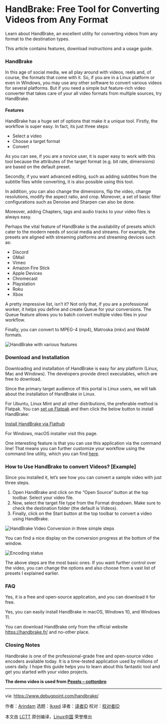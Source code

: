 [#]: subject: "HandBrake: Free Tool for Converting Videos from Any Format"
[#]: via: "https://www.debugpoint.com/handbrake/"
[#]: author: "Arindam https://www.debugpoint.com/author/admin1/"
[#]: collector: "lkxed"
[#]: translator: "geekpi"
[#]: reviewer: " "
[#]: publisher: " "
[#]: url: " "

HandBrake: Free Tool for Converting Videos from Any Format
======
Learn about HandBrake, an excellent utility for converting videos from any format to the destination types.

This article contains features, download instructions and a usage guide.

### HandBrake

In this age of social media, we all play around with videos, reels and, of course, the formats that come with it. So, if you are in a Linux platform or even in WIndows, you may use any other software to convert various videos for several platforms. But if you need a simple but feature-rich video converter that takes care of your all video formats from multiple sources, try HandBrake.

#### Features

HandBrake has a huge set of options that make it a unique tool. Firstly, the workflow is super easy. In fact, its just three steps:

* Select a video
* Choose a target format
* Convert

As you can see, if you are a novice user, it is super easy to work with this tool because the attributes of the target format (e.g. bit rate, dimensions) are based on the default preset.

Secondly, if you want advanced editing, such as adding subtitles from the subtitle files while converting, it is also possible using this tool.

In addition, you can also change the dimensions, flip the video, change resolutions, modify the aspect ratio, and crop. Moreover, a set of basic filter configurations such as Denoise and Sharpen can also be done.

Moreover, adding Chapters, tags and audio tracks to your video files is always easy.

Perhaps the vital feature of HandBrake is the availability of presets which cater to the modern needs of social media and streams. For example, the presets are aligned with streaming platforms and streaming devices such as:

* Discord
* GMail
* Vimeo
* Amazon Fire Stick
* Apple Devices
* Chromecast
* Playstation
* Roku
* Xbox

A pretty impressive list, isn’t it? Not only that, if you are a professional worker, it helps you define and create Queue for your conversions. The Queue feature allows you to batch convert multiple video files in your workflow.

Finally, you can convert to MPEG-4 (mp4), Matroska (mkv) and WebM formats.

![HandBrake with various features][1]

### Download and Installation

Downloading and installation of HandBrake is easy for any platform (Linux, Mac and Windows). The developers provide direct executables, which are free to download.

Since the primary target audience of this portal is Linux users, we will talk about the installation of HandBrake in Linux.

For Ubuntu, Linux Mint and all other distributions, the preferable method is Flatpak. You can [set up Flatpak][2] and then click the below button to install HandBrake:

[Install HandBrake via Flathub][3]

For Windows, macOS installer visit this page.

One interesting feature is that you can use this application via the command line! That means you can further customize your workflow using the command line utility, which you can find [here][4].

### How to Use HandBrake to convert Videos? [Example]

Since you installed it, let’s see how you can convert a sample video with just three steps.

1. Open HandBrake and click on the “Open Source” button at the top toolbar. Select your video file.
2. Now, select the target file type from the Format dropdown. Make sure to check the destination folder (the default is Videos).
3. Finally, click on the Start button at the top toolbar to convert a video using HandBrake.

![HandBrake Video Conversion in three simple steps][5]

You can find a nice display on the conversion progress at the bottom of the window.

![Encoding status][6]

The above steps are the most basic ones. If you want further control over the video, you can change the options and also choose from a vast list of presets I explained earlier.

### FAQ

Yes, it is a free and open-source application, and you can download it for free.

Yes, you can easily install HandBrake in macOS, Windows 10, and Windows 11.

You can download HandBrake only from the official website https://handbrake.fr/ and no-other place.

### Closing Notes

Handbrake is one of the professional-grade free and open-source video encoders available today. It is a time-tested application used by millions of users daily. I hope this guide helps you to learn about this fantastic tool and get you started with your video projects.

**The demo video is used from [Pexels – cottonbro][7]**

--------------------------------------------------------------------------------

via: https://www.debugpoint.com/handbrake/

作者：[Arindam][a]
选题：[lkxed][b]
译者：[译者ID](https://github.com/译者ID)
校对：[校对者ID](https://github.com/校对者ID)

本文由 [LCTT](https://github.com/LCTT/TranslateProject) 原创编译，[Linux中国](https://linux.cn/) 荣誉推出

[a]: https://www.debugpoint.com/author/admin1/
[b]: https://github.com/lkxed
[1]: https://www.debugpoint.com/wp-content/uploads/2022/06/HandBrake-with-various-features.jpg
[2]: https://www.debugpoint.com/how-to-install-flatpak-apps-ubuntu-linux/
[3]: https://dl.flathub.org/repo/appstream/fr.handbrake.ghb.flatpakref
[4]: https://handbrake.fr/downloads2.php
[5]: https://www.debugpoint.com/wp-content/uploads/2022/06/HandBrake-Video-Conversion-in-three-simple-steps.jpg
[6]: https://www.debugpoint.com/wp-content/uploads/2022/06/Encoding-status.jpg
[7]: https://www.pexels.com/video/hands-hand-table-colorful-3997786/
